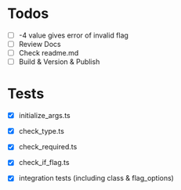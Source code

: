 # Todos
- [ ] -4 value gives error of invalid flag
- [ ] Review Docs
- [ ] Check readme.md
- [ ] Build & Version & Publish

# Tests
- [x] initialize_args.ts
- [x] check_type.ts
- [x] check_required.ts
- [x] check_if_flag.ts
- [x] integration tests (including class & flag_options)

